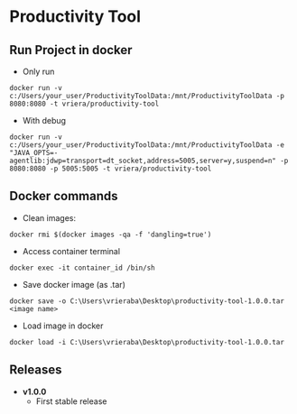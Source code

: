 # Productivity Tool

## Run Project in docker
- Only run
```
docker run -v c:/Users/your_user/ProductivityToolData:/mnt/ProductivityToolData -p 8080:8080 -t vriera/productivity-tool
```
- With debug
```
docker run -v c:/Users/your_user/ProductivityToolData:/mnt/ProductivityToolData -e "JAVA_OPTS=-agentlib:jdwp=transport=dt_socket,address=5005,server=y,suspend=n" -p 8080:8080 -p 5005:5005 -t vriera/productivity-tool
```

## Docker commands
- Clean <none> images:
```
docker rmi $(docker images -qa -f 'dangling=true')
```
- Access container terminal
```
docker exec -it container_id /bin/sh
```
- Save docker image (as .tar)
```
docker save -o C:\Users\vrieraba\Desktop\productivity-tool-1.0.0.tar <image name>
```
- Load image in docker
```
docker load -i C:\Users\vrieraba\Desktop\productivity-tool-1.0.0.tar
```

## Releases
- **v1.0.0**
    - First stable release

